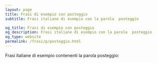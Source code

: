 ```yaml
---
layout: page
title: Frasi di esempio con posteggio 
subtitle: Frasi italiane di esempio con la parola  posteggio

og_title: Frasi di esempio con posteggio 
og_description: Frasi italiane di esempio con la parola  posteggio
og_type: website
permalink: /frasi/p/posteggio.html
---
```


Frasi italiane di esempio contenenti la parola posteggio:


